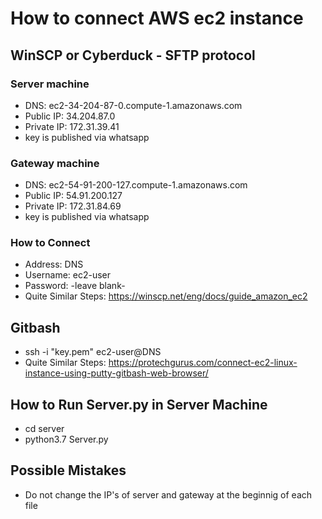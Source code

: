# How to connect AWS ec2 instance

## WinSCP or Cyberduck - SFTP protocol
### Server machine
- DNS: ec2-34-204-87-0.compute-1.amazonaws.com
- Public IP: 34.204.87.0
- Private IP: 172.31.39.41
- key is published via whatsapp
### Gateway machine
- DNS: ec2-54-91-200-127.compute-1.amazonaws.com
- Public IP: 54.91.200.127
- Private IP: 172.31.84.69
- key is published via whatsapp

### How to Connect
- Address: DNS
- Username: ec2-user
- Password: -leave blank-
- Quite Similar Steps: https://winscp.net/eng/docs/guide_amazon_ec2

## Gitbash
- ssh -i "key.pem" ec2-user@DNS
- Quite Similar Steps: https://protechgurus.com/connect-ec2-linux-instance-using-putty-gitbash-web-browser/

## How to Run Server.py in Server Machine
- cd server
- python3.7 Server.py

## Possible Mistakes
- Do not change the IP's of server and gateway at the beginnig of each file
